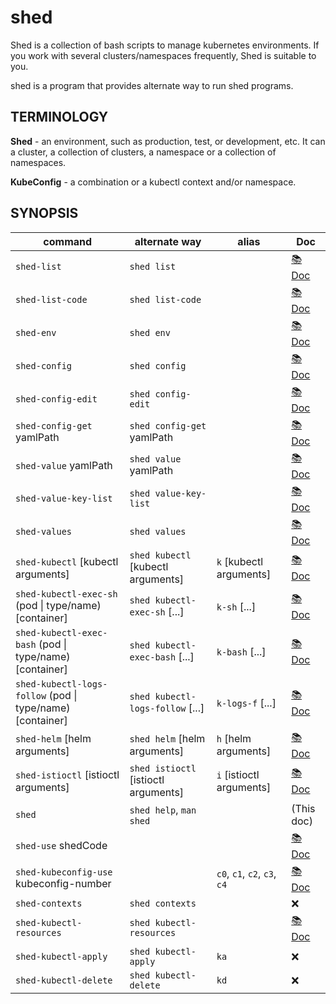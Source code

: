 # shed

Shed is a collection of bash scripts to manage kubernetes environments. If you work with several clusters/namespaces frequently, Shed is suitable to you.

shed is a program that provides alternate way to run shed programs.

## TERMINOLOGY

**Shed** - an environment, such as production, test, or development, etc. It can a cluster, a collection of clusters, a namespace or a collection of namespaces.

**KubeConfig** - a combination or a kubectl context and/or namespace.

## SYNOPSIS

| command                                                   | alternate way                        | alias                        | Doc                                  |
| --------------------------------------------------------- | ------------------------------------ | ---------------------------- | ------------------------------------ |
| `shed-list`                                               | `shed list`                          |                              | [📚 Doc](shed-list.md)                |
| `shed-list-code`                                          | `shed list-code`                     |                              | [📚 Doc](shed-list-code.md)           |
| `shed-env`                                                | `shed env`                           |                              | [📚 Doc](shed-env.md)                 |
| `shed-config`                                             | `shed config`                        |                              | [📚 Doc](shed-config.md)              |
| `shed-config-edit`                                        | `shed config-edit`                   |                              | [📚 Doc](shed-config-edit.md)         |
| `shed-config-get` yamlPath                                | `shed config-get` yamlPath           |                              | [📚 Doc](shed-config-get.md)          |
| `shed-value` yamlPath                                     | `shed value` yamlPath                |                              | [📚 Doc](shed-value.md)               |
| `shed-value-key-list`                                     | `shed value-key-list`                |                              | [📚 Doc](shed-value-key-list.md)      |
| `shed-values`                                             | `shed values`                        |                              | [📚 Doc](shed-values.md)              |
| `shed-kubectl` [kubectl arguments]                        | `shed kubectl` [kubectl arguments]   | `k` [kubectl arguments]      | [📚 Doc](shed-kubectl.md)             |
| `shed-kubectl-exec-sh` (pod \| type/name) [container]     | `shed kubectl-exec-sh` [...]         | `k-sh` [...]                 | [📚 Doc](shed-kubectl-exec-sh.md)     |
| `shed-kubectl-exec-bash` (pod \| type/name) [container]   | `shed kubectl-exec-bash` [...]       | `k-bash` [...]               | [📚 Doc](shed-kubectl-exec-bash.md)   |
| `shed-kubectl-logs-follow` (pod \| type/name) [container] | `shed kubectl-logs-follow` [...]     | `k-logs-f` [...]             | [📚 Doc](shed-kubectl-logs-follow.md) |
| `shed-helm` [helm arguments]                              | `shed helm` [helm arguments]         | `h` [helm arguments]         | [📚 Doc](shed-helm.md)                |
| `shed-istioctl` [istioctl arguments]                      | `shed istioctl` [istioctl arguments] | `i` [istioctl arguments]     | [📚 Doc](shed-istioctl.md)            |
| `shed`                                                    | `shed help`, `man shed`              |                              | (This doc)                           |
| `shed-use` shedCode                                       |                                      |                              | [📚 Doc](shed-use.md)                 |
| `shed-kubeconfig-use` kubeconfig-number                   |                                      | `c0`, `c1`, `c2`, `c3`, `c4` | [📚 Doc](shed-kubeconfig-use.md)      |
| `shed-contexts`                                           | `shed contexts`                      |                              | ❌                                    |
| `shed-kubectl-resources`                                  | `shed kubectl-resources`             |                              | [📚 Doc](shed-kubectl-resources.md)   |
| `shed-kubectl-apply`                                      | `shed kubectl-apply`                 | `ka`                         | ❌                                    |
| `shed-kubectl-delete`                                     | `shed kubectl-delete`                | `kd`                         | ❌                                    |
